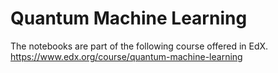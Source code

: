 # Quantum Machine Learning
The notebooks are part of the following course offered in EdX.
https://www.edx.org/course/quantum-machine-learning
